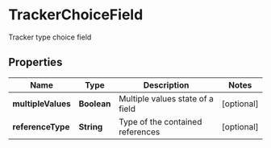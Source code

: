 

# TrackerChoiceField

Tracker type choice field
## Properties

Name | Type | Description | Notes
------------ | ------------- | ------------- | -------------
**multipleValues** | **Boolean** | Multiple values state of a field |  [optional]
**referenceType** | **String** | Type of the contained references |  [optional]



